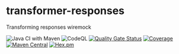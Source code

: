# transformer-responses
Transforming responses wiremock

![Java CI with Maven](https://github.com/mvallim/transforming-responses/workflows/Java%20CI%20with%20Maven/badge.svg?branch=master)
![CodeQL](https://github.com/mvallim/transforming-responses/workflows/CodeQL/badge.svg?branch=master)
[![Quality Gate Status](https://sonarcloud.io/api/project_badges/measure?project=transforming-responses&metric=alert_status)](https://sonarcloud.io/dashboard?id=transforming-responses)
[![Coverage](https://sonarcloud.io/api/project_badges/measure?project=transforming-responses&metric=coverage)](https://sonarcloud.io/dashboard?id=transforming-responses)
[![Maven Central](https://maven-badges.herokuapp.com/maven-central/com.github.mvallim/transforming-responses/badge.svg)](https://maven-badges.herokuapp.com/maven-central/com.github.mvallim/transforming-responses)
[![Hex.pm](https://img.shields.io/hexpm/l/plug.svg)](http://www.apache.org/licenses/LICENSE-2.0)
